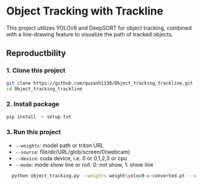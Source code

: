 # Object Tracking with Trackline
This project utilizes YOLOv9 and DeepSORT for object tracking, combined with a line-drawing feature to visualize the path of tracked objects.

## Reproductbility

### 1. Clone this project

```bash
git clone https://github.com/quzanh1130/Object_tracking_trackline.git
cd Object_tracking_trackline
```

### 2. Install package

```bash
pip install -r setup.txt
```

### 3. Run this project

- `--weights`: model path or triton URL
- `--source`: file/dir/URL/glob/screen/0(webcam)
- `--device`: cuda device, i.e. 0 or 0,1,2,3 or cpu
- `--mode`: mode show line or not. 0: not show, 1: show line

``` bash
  python object_tracking.py --weights weight\yolov9-c-converted.pt --source data_ext/test.mp4 --device cuda --mode 1
```

